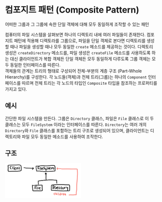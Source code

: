 # 컴포지트 패턴 (Composite Pattern)
어떠한 그룹과 그 그룹에 속한 단일 객체에 대해 모두 동일하게 조작할 수 있는 패턴   

컴퓨터의 파일 시스템을 살펴보면 하나의 디렉토리 내에 여러 파일들이 존재한다. 컴포지트 패턴에 적용해 디렉토라를 그룹으로, 파일을 단일 객체로 본다면 디렉토리를 생성할 때나 파일을 생성할 때나 모두 동일한 `create` 메소드를 제공하는 것이다. 디렉토리 생성은 `createDirectory` 메소드를, 파일 생성은 `createFile` 메소드를 사용하도록 하는 대신 클라이언트가 복합 객체든 단일 객체든 모두 동일하게 다루도록 그룹 객체는 모두 동일한 인터페이스를 따른다.   
객체들의 관계는 트리의 형태로 구성되어 전체-부분의 계층 구조 (Part-Whole Hierarchy)를 구성한다. 각 노드들(객체)과 전체 트리(그룹)는 하나의 `Component` 인터페이스를 따르며 전체 트리는 각 노드의 타입인 `Composite` 타입을 참조하는 프로퍼티를 가지고 있다.

## 예시
간단한 파일 시스템을 만든다. 그룹은 `Directory` 클래스, 파일은 `File` 클래스로 이 두 클래스는 모두 `FileSystem` 이라는 인터페이스를 따른다. `Directory`는 여러 개의 `Directory`와 `File` 클래스를 포함하는 트리 구조로 생성되어 있으며, 클라이언트는 디렉토리와 파일 모두 동일한 메소드를 사용하여 조작한다.


## 구조
<img src="./uml.jpg" style="max-width:50%">